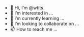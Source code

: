 - 👋 Hi, I’m @wtits
- 👀 I’m interested in ...
- 🌱 I’m currently learning ...
- 💞️ I’m looking to collaborate on ...
- 📫 How to reach me ...

<!---
wtits/wtits is a ✨ special ✨ repository because its `README.md` (this file) appears on your GitHub profile.
You can click the Preview link to take a look at your changes.
--->
